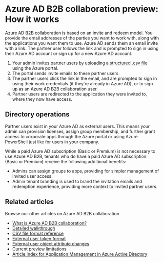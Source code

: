 <properties
   pageTitle="Azure AD B2B collaboration preview: How it works | Microsoft Azure"
   description="Describes how Azure Active Directory B2B collaboration supports your cross-company relationships by enabling business partners to selectively access your corporate applications"
   services="active-directory"
   documentationCenter=""
   authors="viv-liu"
   manager="cliffdi"
   editor=""
   tags=""/>

<tags
   ms.service="active-directory"
   ms.devlang="NA"
   ms.topic="article"
   ms.tgt_pltfrm="NA"
   ms.workload="identity"
   ms.date="05/09/2016"
   ms.author="viviali"/>

# <a name="azure-ad-b2b-collaboration-preview-how-it-works"></a>Azure AD B2B collaboration preview: How it works
Azure AD B2B collaboration is based on an invite and redeem model. You provide the email addresses of the parties you want to work with, along with the applications you want them to use. Azure AD sends them an email invite with a link. The partner user follows the link and is prompted to sign in using their Azure AD account or sign up for a new Azure AD account.

1. Your admin invites partner users by uploading [a structured .csv file](active-directory-b2b-references-csv-file-format.md) using the Azure portal.
2. The portal sends invite emails to these partner users.
3. The partner users click the link in the email, and are prompted to sign in using their work credentials (if they're already in Azure AD), or to sign up as an Azure AD B2B collaboration user.
4. Partner users are redirected to the application they were invited to, where they now have access.

## <a name="directory-operations"></a>Directory operations
Partner users exist in your Azure AD as external users. This means your admin can provision licenses, assign group membership, and further grant access to corporate apps through the Azure portal or using Azure PowerShell just like for users in your company.

While a paid Azure AD subscription (Basic or Premium) is not necessary to use Azure AD B2B, tenants who do have a paid Azure AD subscription (Basic or Premium) receive the following additional benefits:

 - Admins can assign groups to apps, providing for simpler management of invited user access.
 - Admin tenant branding is used to brand the invitation emails and redemption experience, providing more context to invited partner users.

## <a name="related-articles"></a>Related articles
 Browse our other articles on Azure AD B2B collaboration

 - [What is Azure AD B2B collaboration?](active-directory-b2b-what-is-azure-ad-b2b.md)
 - [Detailed walkthrough](active-directory-b2b-detailed-walkthrough.md)
 - [CSV file format reference](active-directory-b2b-references-csv-file-format.md)
 - [External user token format](active-directory-b2b-references-external-user-token-format.md)
 - [External user object attribute changes](active-directory-b2b-references-external-user-object-attribute-changes.md)
 - [Current preview limitations](active-directory-b2b-current-preview-limitations.md)
 - [Article Index for Application Management in Azure Active Directory](active-directory-apps-index.md)
